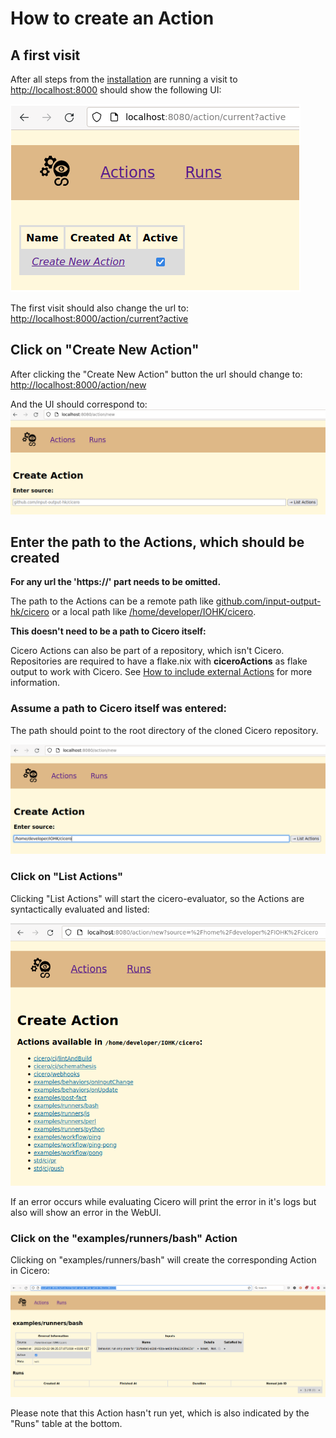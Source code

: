 # How to create an Action

## A first visit

After all steps from the [installation](./installation.md) are running a visit to [http://localhost:8000](http://localhost:8000) should show the following UI:


![Cicero WebUI Intro](./cicero_webui_intro.png "Cicero WebUI Intro")

The first visit should also change the url to: [http://localhost:8000/action/current?active](http://localhost:8000/action/current?active)

## Click on "Create New Action"
After clicking the "Create New Action" button the url should change to:
[http://localhost:8000/action/new](http://localhost:8000/action/new)

And the UI should correspond to:
![Cicero WebUI New Action](./cicero_webui_new_action.png "Cicero WebUI New Action")

## Enter the path to the Actions, which should be created

**For any url the 'https://' part needs to be omitted.**

The path to the Actions can be a remote path like [github.com/input-output-hk/cicero](github.com/input-output-hk/cicero)
or a local path like [/home/developer/IOHK/cicero](/home/developer/IOHK/cicero).

**This doesn't need to be a path to Cicero itself:**

Cicero Actions can also be part of a repository, which isn't Cicero.
Repositories are required to have a flake.nix with **ciceroActions** as flake output to work with Cicero.
See [How to include external Actions](./tutorial-3.md) for more information.

### Assume a path to Cicero itself was entered:

The path should point to the root directory of the cloned Cicero repository.

![Cicero WebUI New Localpath](./cicero_webui_new_action_localpath.png "Cicero WebUI New Localpath")

### Click on "List Actions"

Clicking "List Actions" will start the cicero-evaluator, so the Actions are syntactically evaluated and listed:

![Cicero WebUI List Localpath](./cicero_webui_list_actions_localpath.png "Cicero WebUI List Localpath")

If an error occurs while evaluating Cicero will print the error in it's logs but also will show an error in the WebUI.

### Click on the "examples/runners/bash" Action

Clicking on "examples/runners/bash" will create the corresponding Action in Cicero:

![Cicero WebUI Create Localpath](./cicero_webui_create_action_localpath.png "Cicero WebUI Create Localpath")

Please note that this Action hasn't run yet, which is also indicated by the "Runs" table at the bottom.
